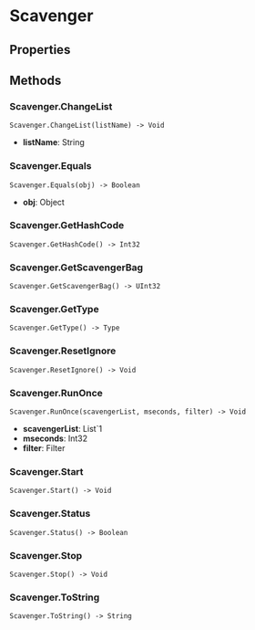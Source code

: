 # Scavenger    

## Properties  
 
## Methods  
### Scavenger.ChangeList
```
Scavenger.ChangeList(listName) -> Void
```
- **listName**: String
### Scavenger.Equals
```
Scavenger.Equals(obj) -> Boolean
```
- **obj**: Object
### Scavenger.GetHashCode
```
Scavenger.GetHashCode() -> Int32
```
### Scavenger.GetScavengerBag
```
Scavenger.GetScavengerBag() -> UInt32
```
### Scavenger.GetType
```
Scavenger.GetType() -> Type
```
### Scavenger.ResetIgnore
```
Scavenger.ResetIgnore() -> Void
```
### Scavenger.RunOnce
```
Scavenger.RunOnce(scavengerList, mseconds, filter) -> Void
```
- **scavengerList**: List`1 
- **mseconds**: Int32 
- **filter**: Filter
### Scavenger.Start
```
Scavenger.Start() -> Void
```
### Scavenger.Status
```
Scavenger.Status() -> Boolean
```
### Scavenger.Stop
```
Scavenger.Stop() -> Void
```
### Scavenger.ToString
```
Scavenger.ToString() -> String
```
